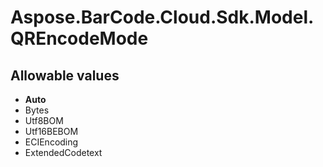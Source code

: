 # Aspose.BarCode.Cloud.Sdk.Model.QREncodeMode

## Allowable values

* **Auto**
* Bytes
* Utf8BOM
* Utf16BEBOM
* ECIEncoding
* ExtendedCodetext
